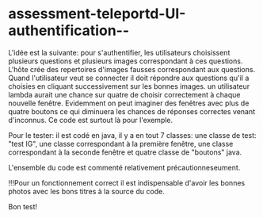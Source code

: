 assessment-teleportd-UI-authentification--
==========================================
L'idée est la suivante: pour s'authentifier, les utilisateurs choisissent plusieurs questions et plusieurs images correspondant 
à ces questions. L'hôte crée des repertoires d'images fausses correspondant aux questions. Quand l'utilisateur veut se connecter
il doit répondre aux questions qu'il a choisies en cliquant successivement sur les bonnes images. un utilisateur lambda aurait une 
chance sur quatre de choisir correctement à chaque nouvelle fenêtre. Evidemment on peut imaginer des fenêtres avec plus de quatre
boutons ce qui diminuera les chances de réponses correctes venant d'inconnus. Ce code est surtout là pour l'exemple. 

Pour le tester: il est codé en java, il y a en tout 7 classes: une classe de test: "test IG", une classe correspondant à la première
fenêtre, une classe correspondant à la seconde fenêtre et quatre classe de "boutons" java. 

L'ensemble du code est commenté relativement précautionneseument. 

!!!Pour un fonctionnement correct il est indispensable d'avoir les bonnes photos avec les bons titres à la source du code.

Bon test!
